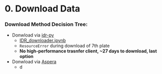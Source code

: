 # 0. Download Data

### Download Method Decision Tree:

- Donwload via [idr-py](https://github.com/IDR/idr-py)
  - [IDR_downloader.ipynb](../0.download_data/IDR_downloader.ipynb)
  - `ResourceError` during download of 7th plate
  - **No high-performance trasnfer client, ~27 days to download, last option**
- Donwload via [Aspera](https://idr.openmicroscopy.org/about/download.html)
  - d
